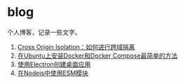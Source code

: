 # blog
个人博客，记录一些文字。

1. [Cross Origin Isolation：如何进行跨域隔离](./cross-origin-isolation.md)
1. [在Ubuntu上安装Docker和Docker Compose最简单的方法](./install-docker-on-ubuntu.md)
1. [使用Electron创建桌面应用](./create-desktop-app-use-electron.md)
1. [在Nodejs中使用ESM模块](./use-esm-in-node.md)